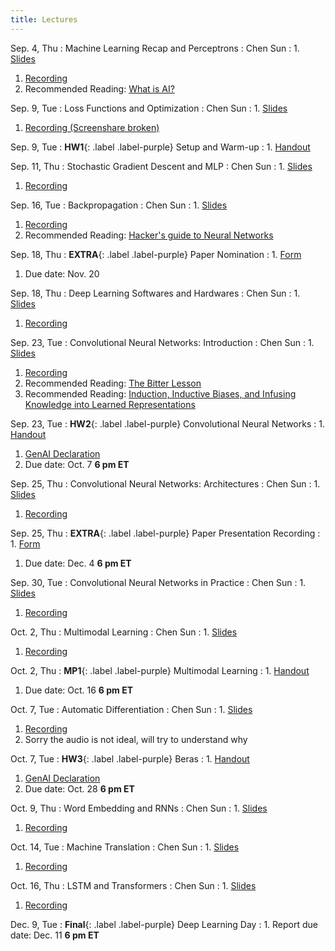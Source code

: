 ```yaml
---
title: Lectures
---
```


Sep. 4, Thu
: Machine Learning Recap and Perceptrons
  : Chen Sun
: 1. [Slides](https://drive.google.com/file/d/1WeDZJVL0gYQs4bdWQ0cbA2jKg56OPXXp/view?usp=sharing)
  1. [Recording](https://drive.google.com/file/d/1D2CroDUtsSyUSuToAe3OCn7fMvM-3OeX/view?usp=sharing)
  1. Recommended Reading: [What is AI?](http://jmc.stanford.edu/artificial-intelligence/what-is-ai/index.html)

Sep. 9, Tue
: Loss Functions and Optimization
  : Chen Sun
: 1. [Slides](https://drive.google.com/file/d/1r48VTx2jv4Fac1BRnlBg_RqT30YrxHsG/view?usp=sharing)
  1. [Recording (Screenshare broken)](https://drive.google.com/file/d/12lYZgRnwlsCtd6aknQ7W7Wt5BseTD0Fl/view?usp=sharing)

Sep. 9, Tue
: **HW1**{: .label .label-purple} Setup and Warm-up
: 1. [Handout](https://hackmd.io/DUbGr8EkSmapA_toNn5Fiw)

Sep. 11, Thu
: Stochastic Gradient Descent and MLP
  : Chen Sun
: 1. [Slides](https://drive.google.com/file/d/19nOY-MkU4Ct7SEzJOU2NVxkBxqNl5xyg/view?usp=sharing)
  1. [Recording](https://drive.google.com/file/d/17uUqwGVoqKDv-DE_nTtOmeXvA6_bfzxh/view?usp=sharing)

Sep. 16, Tue
: Backpropagation
  : Chen Sun
: 1. [Slides](https://drive.google.com/file/d/1g6WIJP5ZROvQU5EWDtXFGzkj0kfHHPAw/view?usp=sharing)
  1. [Recording](https://drive.google.com/file/d/12iz_8c5ONaSjJ_OTXS1BjQLi6cy4vOuX/view?usp=sharing)
  1. Recommended Reading: [Hacker's guide to Neural Networks](https://karpathy.github.io/neuralnets/)

Sep. 18, Thu
: **EXTRA**{: .label .label-purple} Paper Nomination
: 1. [Form](https://forms.gle/t2T9owBQiqtXnDAq6)
  1. Due date: Nov. 20

Sep. 18, Thu
: Deep Learning Softwares and Hardwares
  : Chen Sun
: 1. [Slides](https://drive.google.com/file/d/1ajQ5O86DjSD7fLsmLrEhVCn1jsJEo9vS/view?usp=sharing)
  1. [Recording](https://drive.google.com/file/d/1mJn_MHx63qWvx5IPTXYvlbRuhmNggO_i/view?usp=drive_link)

Sep. 23, Tue
: Convolutional Neural Networks: Introduction
  : Chen Sun
: 1. [Slides](https://drive.google.com/file/d/1nUBbBUKqUwkSARxVnI5RwbOPEbwqcU2u/view?usp=sharing)
  1. [Recording](https://drive.google.com/file/d/1JSy9Yad8-_Lqbsx2TIlA3Pg65_xIbAO5/view?usp=sharing)
  1. Recommended Reading: [The Bitter Lesson](http://www.incompleteideas.net/IncIdeas/BitterLesson.html)
  1. Recommended Reading: [Induction, Inductive Biases, and Infusing Knowledge into Learned Representations](https://sgfin.github.io/2020/06/22/Induction-Intro/)

Sep. 23, Tue
: **HW2**{: .label .label-purple} Convolutional Neural Networks
: 1. [Handout](https://hackmd.io/@brown-2470-f25/HkX2ymFKgg)
  1. [GenAI Declaration](https://forms.gle/EwQGmgH1BrBxFsgZ9)
  1. Due date: Oct. 7 **6 pm ET**

Sep. 25, Thu
: Convolutional Neural Networks: Architectures
  : Chen Sun
: 1. [Slides](https://drive.google.com/file/d/1BUAE8yAv_UB-wj4pRcR5n5Nmar0afUQV/view?usp=sharing)
  1. [Recording](https://drive.google.com/file/d/1lWPzuvYVrXvru6UH-vu_S1tc8oSP20Oy/view?usp=sharing)

Sep. 25, Thu
: **EXTRA**{: .label .label-purple} Paper Presentation Recording
: 1. [Form](https://forms.gle/9B2uYZoNBMUCakx6A)
  1. Due date: Dec. 4 **6 pm ET**

Sep. 30, Tue
: Convolutional Neural Networks in Practice
  : Chen Sun
: 1. [Slides](https://drive.google.com/file/d/163mRMXsb4-z-hqchgw6t4HIE5NiVbxBt/view?usp=sharing)
  1. [Recording](https://drive.google.com/file/d/1OAGcaOYkYVK1uHHBUphi0WWp44Jssg3h/view?usp=drive_link)

Oct. 2, Thu
: Multimodal Learning
  : Chen Sun
: 1. [Slides](https://drive.google.com/file/d/1tRH_Mnb9vaoKGr2s14-0MiWM8GUR2h8x/view?usp=sharing)
  1. [Recording](https://drive.google.com/file/d/1TI32VLXmzgkIjNuJ3DjnLZnhOoTYK7-t/view?usp=drive_link)

Oct. 2, Thu
: **MP1**{: .label .label-purple} Multimodal Learning
: 1. [Handout](https://docs.google.com/document/d/1VpJtvQtM502rxVzSYHGCjjbOkRhFlFX8qq0Sw2UnUi8/edit?usp=sharing)
  1. Due date: Oct. 16 **6 pm ET**

Oct. 7, Tue
: Automatic Differentiation
  : Chen Sun
: 1. [Slides](https://drive.google.com/file/d/15GIUNaaVvsfKg-WWFqrHkn3frYdJ2zKp/view?usp=sharing)
  1. [Recording](https://drive.google.com/file/d/1IYzaIyBWLo4nY_cZEySHVYOarVSJqtHD/view?usp=sharing)
  1. Sorry the audio is not ideal, will try to understand why

Oct. 7, Tue
: **HW3**{: .label .label-purple} Beras
: 1. [Handout](https://hackmd.io/@brown-2470-f25/rkEAJQFKxg)
  1. [GenAI Declaration](https://forms.gle/EwQGmgH1BrBxFsgZ9)
  1. Due date: Oct. 28 **6 pm ET**

Oct. 9, Thu
: Word Embedding and RNNs
  : Chen Sun
: 1. [Slides](https://drive.google.com/file/d/1wO-toBV-FbOXWVxHUcSmug9PZ4HEI2ce/view?usp=sharing)
  1. [Recording](https://drive.google.com/file/d/1vmksF97dHMfNYEBPfJPZs7j_geYi-Nre/view?usp=sharing)

Oct. 14, Tue
: Machine Translation
  : Chen Sun
: 1. [Slides](https://drive.google.com/file/d/1WXew7l-rpVl3bPWy9LepS0hE97r-_2vO/view?usp=sharing)
  1. [Recording](https://drive.google.com/file/d/1iJLsFYTVI_lfCuc-u1qaqHpmYzN4Qz_N/view?usp=sharing)

Oct. 16, Thu
: LSTM and Transformers
  : Chen Sun
: 1. [Slides](https://drive.google.com/file/d/1JXZNBEVd0QL2x7j4-LJXqIFUQedskB_p/view?usp=sharing)
  1. [Recording]()

Dec. 9, Tue
: **Final**{: .label .label-purple} Deep Learning Day
: 1. Report due date: Dec. 11 **6 pm ET**